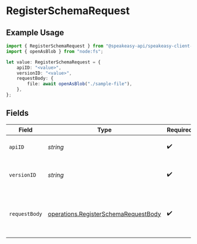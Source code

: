 # RegisterSchemaRequest

## Example Usage

```typescript
import { RegisterSchemaRequest } from "@speakeasy-api/speakeasy-client-sdk-typescript/sdk/models/operations";
import { openAsBlob } from "node:fs";

let value: RegisterSchemaRequest = {
    apiID: "<value>",
    versionID: "<value>",
    requestBody: {
        file: await openAsBlob("./sample-file"),
    },
};
```

## Fields

| Field                                                                                               | Type                                                                                                | Required                                                                                            | Description                                                                                         |
| --------------------------------------------------------------------------------------------------- | --------------------------------------------------------------------------------------------------- | --------------------------------------------------------------------------------------------------- | --------------------------------------------------------------------------------------------------- |
| `apiID`                                                                                             | *string*                                                                                            | :heavy_check_mark:                                                                                  | The ID of the Api to get the schema for.                                                            |
| `versionID`                                                                                         | *string*                                                                                            | :heavy_check_mark:                                                                                  | The version ID of the Api to delete metadata for.                                                   |
| `requestBody`                                                                                       | [operations.RegisterSchemaRequestBody](../../../sdk/models/operations/registerschemarequestbody.md) | :heavy_check_mark:                                                                                  | The schema file to upload provided as a multipart/form-data file segment.                           |